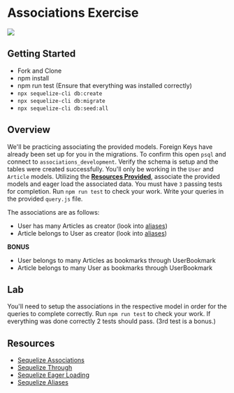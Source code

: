# Associations Exercise

![](https://media.vlpt.us/images/leobit/post/09556893-b298-4d29-b8de-ee08d0096e04/sequelize.png)

## Getting Started

- Fork and Clone
- npm install
- npm run test (Ensure that everything was installed correctly)
- `npx sequelize-cli db:create`
- `npx sequelize-cli db:migrate`
- `npx sequelize-cli db:seed:all`

## Overview

We'll be practicing associating the provided models. Foreign Keys have already been set up for you in the migrations. To confirm this open `psql` and connect to `associations_development`. Verify the schema is setup and the tables were created successfully. You'll only be working in the `User` and `Article` models. Utilizing the **[Resources Provided](#Resources)**, associate the provided models and eager load the associated data. You must have `3` passing tests for completion. Run `npm run test` to check your work. Write your queries in the provided `query.js` file.

The associations are as follows:

- User has many Articles as creator (look into [aliases](https://generalassembly.zoom.us/j/96826573003?pwd=MXoxMjJWdi9Cd3QwaytpM0drM05xZz09))
- Article belongs to User as creator (look into [aliases](https://generalassembly.zoom.us/j/96826573003?pwd=MXoxMjJWdi9Cd3QwaytpM0drM05xZz09))

**BONUS**
- User belongs to many Articles as bookmarks through UserBookmark
- Article belongs to many User as bookmarks through UserBookmark

## Lab

You'll need to setup the associations in the respective model in order for the queries to complete correctly. Run `npm run test` to check your work. If everything was done correctly 2 tests should pass. (3rd test is a bonus.)

## Resources

- [Sequelize Associations](https://sequelize.org/master/manual/assocs.html)
- [Sequelize Through](https://sequelize.org/master/manual/advanced-many-to-many.html)
- [Sequelize Eager Loading](https://sequelize.org/master/manual/eager-loading.html)
- [Sequelize Aliases](https://sequelize.org/master/manual/advanced-many-to-many.html#aliases-and-custom-key-names)
